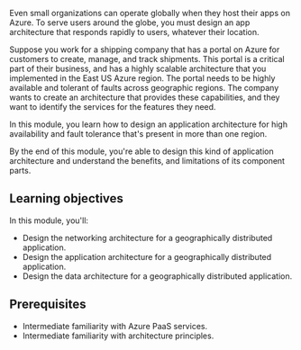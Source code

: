Even small organizations can operate globally when they host their apps on Azure. To serve users around the globe, you must design an app architecture that responds rapidly to users, whatever their location.

Suppose you work for a shipping company that has a portal on Azure for customers to create, manage, and track shipments. This portal is a critical part of their business, and has a highly scalable architecture that you implemented in the East US Azure region. The portal needs to be highly available and tolerant of faults across geographic regions. The company wants to create an architecture that provides these capabilities, and they want to identify the services for the features they need.

In this module, you learn how to design an application architecture for high availability and fault tolerance that's present in more than one region.

By the end of this module, you're able to design this kind of application architecture and understand the benefits, and limitations of its component parts.

## Learning objectives

In this module, you'll:

- Design the networking architecture for a geographically distributed application.
- Design the application architecture for a geographically distributed application.
- Design the data architecture for a geographically distributed application.

## Prerequisites

- Intermediate familiarity with Azure PaaS services.
- Intermediate familiarity with architecture principles.
